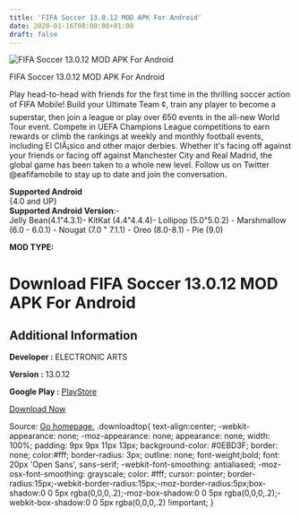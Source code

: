 ```yaml
---
title: 'FIFA Soccer 13.0.12 MOD APK For Android'
date: 2020-01-16T08:00:00+01:00
draft: false
---
```


![FIFA Soccer 13.0.12 MOD APK For Android](https://i1.wp.com/apkhome.net/wp-content/uploads/2020/01/FIFA-Soccer-13.0.12-MOD.png "FIFA Soccer 13.0.12 MOD APK For Android")

  

FIFA Soccer 13.0.12 MOD APK For Android

Play head-to-head with friends for the first time in the thrilling soccer action of FIFA Mobile! Build your Ultimate Team ¢, train any player to become a superstar, then join a league or play over 650 events in the all-new World Tour event. Compete in UEFA Champions League competitions to earn rewards or climb the rankings at weekly and monthly football events, including El ClÃ¡sico and other major derbies. Whether it's facing off against your friends or facing off against Manchester City and Real Madrid, the global game has been taken to a whole new level. Follow us on Twitter @eafifamobile to stay up to date and join the conversation.

**Supported Android**  
{4.0 and UP}  
**Supported Android Version**:-  
Jelly Bean(4.1"4.3.1)- KitKat (4.4"4.4.4)- Lollipop (5.0"5.0.2) - Marshmallow (6.0 - 6.0.1) - Nougat (7.0 " 7.1.1) - Oreo (8.0-8.1) - Pie (9.0)

**MOD TYPE:**

Download FIFA Soccer 13.0.12 MOD APK For Android
================================================

Additional Information
----------------------

**Developer :** ELECTRONIC ARTS

**Version :** 13.0.12

**Google Play :** [PlayStore](https://play.google.com/store/apps/details?id=com.ea.gp.fifamobile)

  

[Download Now](https://store4app.co/post/fifa-soccer-13-0-12-mod-apk-for-android_1578585959)

  
Source: [Go homepage.](https://store4app.co/post/fifa-soccer-13-0-12-mod-apk-for-android_1578585959) .downloadtop{ text-align:center; -webkit-appearance: none; -moz-appearance: none; appearance: none; width: 100%; padding: 9px 9px 11px 13px; background-color: #0EBD3F; border: none; color:#fff; border-radius: 3px; outline: none; font-weight;bold; font: 20px 'Open Sans', sans-serif; -webkit-font-smoothing: antialiased; -moz-osx-font-smoothing: grayscale; color: #fff; cursor: pointer; border-radius:15px;-webkit-border-radius:15px;-moz-border-radius:5px;box-shadow:0 0 5px rgba(0,0,0,.2);-moz-box-shadow:0 0 5px rgba(0,0,0,.2);-webkit-box-shadow:0 0 5px rgba(0,0,0,.2) !important; }